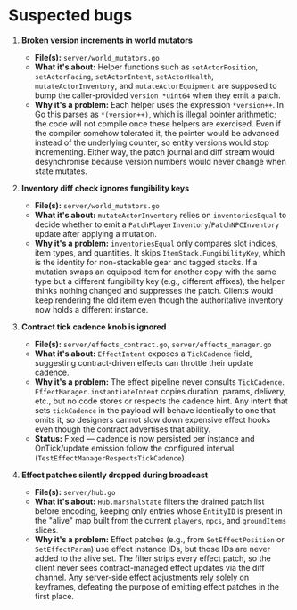 # Suspected bugs

1. **Broken version increments in world mutators**
   - **File(s):** `server/world_mutators.go`
   - **What it's about:** Helper functions such as `setActorPosition`, `setActorFacing`, `setActorIntent`, `setActorHealth`, `mutateActorInventory`, and `mutateActorEquipment` are supposed to bump the caller-provided `version *uint64` when they emit a patch.
   - **Why it's a problem:** Each helper uses the expression `*version++`. In Go this parses as `*(version++)`, which is illegal pointer arithmetic; the code will not compile once these helpers are exercised. Even if the compiler somehow tolerated it, the pointer would be advanced instead of the underlying counter, so entity versions would stop incrementing. Either way, the patch journal and diff stream would desynchronise because version numbers would never change when state mutates.

2. **Inventory diff check ignores fungibility keys**
   - **File(s):** `server/world_mutators.go`
   - **What it's about:** `mutateActorInventory` relies on `inventoriesEqual` to decide whether to emit a `PatchPlayerInventory`/`PatchNPCInventory` update after applying a mutation.
   - **Why it's a problem:** `inventoriesEqual` only compares slot indices, item types, and quantities. It skips `ItemStack.FungibilityKey`, which is the identity for non-stackable gear and tagged stacks. If a mutation swaps an equipped item for another copy with the same type but a different fungibility key (e.g., different affixes), the helper thinks nothing changed and suppresses the patch. Clients would keep rendering the old item even though the authoritative inventory now holds a different instance.

3. **Contract tick cadence knob is ignored**
   - **File(s):** `server/effects_contract.go`, `server/effects_manager.go`
   - **What it's about:** `EffectIntent` exposes a `TickCadence` field, suggesting contract-driven effects can throttle their update cadence.
   - **Why it's a problem:** The effect pipeline never consults `TickCadence`. `EffectManager.instantiateIntent` copies duration, params, delivery, etc., but no code stores or respects the cadence hint. Any intent that sets `tickCadence` in the payload will behave identically to one that omits it, so designers cannot slow down expensive effect hooks even though the contract advertises that ability.
   - **Status:** Fixed — cadence is now persisted per instance and OnTick/update emission follow the configured interval (`TestEffectManagerRespectsTickCadence`).

4. **Effect patches silently dropped during broadcast**
   - **File(s):** `server/hub.go`
   - **What it's about:** `Hub.marshalState` filters the drained patch list before encoding, keeping only entries whose `EntityID` is present in the "alive" map built from the current `players`, `npcs`, and `groundItems` slices.
   - **Why it's a problem:** Effect patches (e.g., from `SetEffectPosition` or `SetEffectParam`) use effect instance IDs, but those IDs are never added to the alive set. The filter strips every effect patch, so the client never sees contract-managed effect updates via the diff channel. Any server-side effect adjustments rely solely on keyframes, defeating the purpose of emitting effect patches in the first place.
